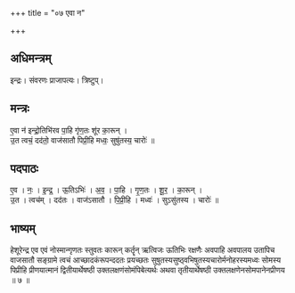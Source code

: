 +++
title = "०७ एवा न"

+++
## अधिमन्त्रम्
इन्द्रः। संवरणः प्राजापत्यः। त्रिष्टुप्।

## मन्त्रः
ए॒वा न॑ इन्द्रो॒तिभि॑रव पा॒हि गृ॑ण॒तः शू॑र का॒रून् ।  
उ॒त त्वचं॒ दद॑तो॒ वाज॑सातौ पिप्री॒हि मध्वः॒ सुषु॑तस्य॒ चारोः॑ ॥

## पदपाठः
ए॒व । नः॒ । इ॒न्द्र॒ । ऊ॒तिऽभिः॑ । अ॒व॒ । पा॒हि । गृ॒ण॒तः । शू॒र॒ । का॒रून् ।  
उ॒त । त्वच॑म् । दद॑तः । वाज॑ऽसातौ । पि॒प्री॒हि । मध्वः॑ । सुऽसु॑तस्य । चारोः॑ ॥

## भाष्यम्
हेशूरेन्द्र एव एवं नोस्मान्गृणतः स्तुवतः कारून् कर्तॄन् ऋत्विजः ऊतिभिः रक्षणैः अवपाहि अवपालय उतापिच वाजसातौ सङ्ग्रामे त्वचं आच्छादकंरूपन्ददतः प्रयच्छतः सुषुतस्यसुष्ठ्वभिषुतस्यचारोर्मनोहरस्यमध्वः सोमस्य पिप्रीहि प्रीणयात्मानं द्वितीयार्थेषष्ठी उक्तलक्षणंसोमंपिबेत्यर्थः अथवा तृतीयार्थेषष्ठी उक्तलक्षणेनसोमपानेनप्रीणय ॥ ७ ॥